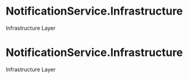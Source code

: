 # NotificationService.Infrastructure
Infrastructure Layer
# NotificationService.Infrastructure
Infrastructure Layer
